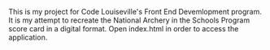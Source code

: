 This is my project for Code Louiseville's Front End Devemlopment program.  It is my attempt to recreate the National Archery in the Schools
Program score card in a digital format.  Open index.html in order to access the application.
